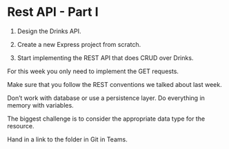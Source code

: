 # Rest API - Part I

1. Design the Drinks API.

 

2. Create a new Express project from scratch. 



3. Start implementing the REST API that does CRUD over Drinks. 

For this week you only need to implement the GET requests. 

Make sure that you follow the REST conventions we talked about last week.

 

Don’t work with database or use a persistence layer. Do everything in memory with variables. 

The biggest challenge is to consider the appropriate data type for the resource. 

 

Hand in a link to the folder in Git in Teams. 